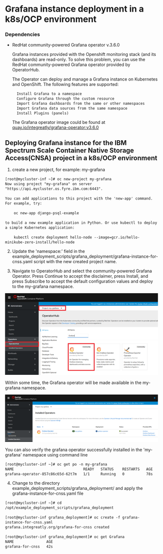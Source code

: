 # Grafana instance deployment in a k8s/OCP environment



### Dependencies


- RedHat community-powered Grafana operator v.3.6.0

    Grafana instances provided with the Openshift monitoring stack (and its dashboards) are read-only. To solve this problem, you can use the RedHat community-powered Grafana operator provided by OperatorHub.

    The Operator can deploy and manage a Grafana instance on Kubernetes and OpenShift. The following features are supported:

        Install Grafana to a namespace
        Configure Grafana through the custom resource
        Import Grafana dashboards from the same or other namespaces
        Import Grafana data sources from the same namespace
        Install Plugins (panels)


    The Grafana operator image could be found at [quay.io/integreatly/grafana-operator:v3.6.0](https://quay.io/integreatly/grafana-operator:v3.6.0)



## Deploying Grafana instance for the IBM Spectrum Scale Container Native Storage Access(CNSA) project in a k8s/OCP environment


1. create a new project, for example: my-grafana

```
[root@mycluster-inf ~]# oc new-project my-grafana
Now using project "my-grafana" on server "https://api.mycluster.os.fyre.ibm.com:6443".

You can add applications to this project with the 'new-app' command. For example, try:

    oc new-app django-psql-example

to build a new example application in Python. Or use kubectl to deploy a simple Kubernetes application:

    kubectl create deployment hello-node --image=gcr.io/hello-minikube-zero-install/hello-node

```


2. Update the 'namespace:' field in the example_deployment_scripts/grafana_deployment/grafana-instance-for-cnss.yaml script with the new created project name.


3. Navigate to OperatorHub and select the community-powered Grafana Operator. Press Continue to accept the disclaimer, press Install, and press Subscribe to accept the default configuration values and deploy to the my-grafana namespace.

![](/docs/operator_hub.png)


Within some time, the Grafana operator will be made available in the my-grafana namespace.

![](/docs/grafana-operator-installed.png)


You can also verify the grafana operator successfully installed in the 'my-grafana' namespace using command line

```
[root@mycluster-inf ~]# oc get po -n my-grafana
NAME                                READY   STATUS    RESTARTS   AGE
grafana-operator-857c86c65d-62t7m   1/1     Running   0          78s

```


4. Change to the directory example_deployment_scripts/grafana_deployment/ and apply the grafana-instance-for-cnss.yaml file

```
[root@mycluster-inf ~]# cd /opt/example_deployment_scripts/grafana_deployment

[root@mycluster-inf grafana_deployment]# oc create -f grafana-instance-for-cnss.yaml
grafana.integreatly.org/grafana-for-cnss created

[root@mycluster-inf grafana_deployment]# oc get Grafana
NAME               AGE
grafana-for-cnss   42s

```
